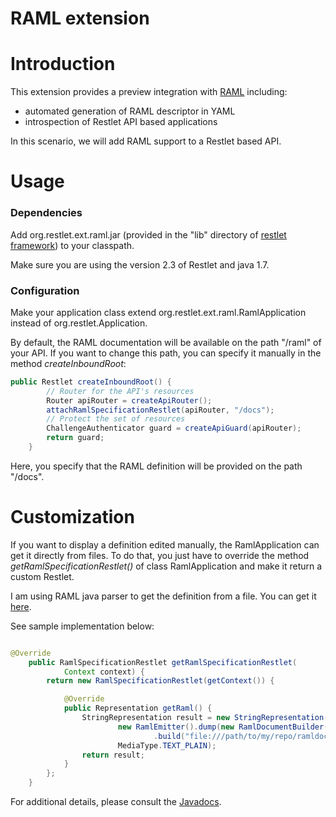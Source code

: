 RAML extension
=================

Introduction
============

This extension provides a preview integration with [RAML](http://raml.org/) including: 

- automated generation of RAML descriptor in YAML 
- introspection of Restlet API based applications 

In this scenario, we will add RAML support to a Restlet based API.

Usage
=====

### Dependencies

Add org.restlet.ext.raml.jar (provided in the "lib" directory of
[restlet framework](http://restlet.com/downloads/current#release=testing&edition=jse&distribution=zip 
"download restlet framework")) to your classpath.

Make sure you are using the version 2.3 of Restlet and java 1.7.

### Configuration

Make your application class extend org.restlet.ext.raml.RamlApplication instead of org.restlet.Application.

By default, the RAML documentation will be available on the path "/raml" of your API. If you want to change this path, you can specify it manually in the method _createInboundRoot_:

```java
public Restlet createInboundRoot() {
        // Router for the API's resources
        Router apiRouter = createApiRouter();
        attachRamlSpecificationRestlet(apiRouter, "/docs");
        // Protect the set of resources
        ChallengeAuthenticator guard = createApiGuard(apiRouter);
        return guard;
    }

```

Here, you specify that the RAML definition will be provided on the path "/docs".

Customization
=============

If you want to display a definition edited manually, the RamlApplication can get it directly from files. To do that, you just have to override the method _getRamlSpecificationRestlet()_ of class RamlApplication and make it return a custom Restlet.

I am using RAML java parser to get the definition from a file. You can get it [here](https://github.com/raml-org/raml-java-parser).

See sample implementation below:

```java

@Override
    public RamlSpecificationRestlet getRamlSpecificationRestlet(
            Context context) {
        return new RamlSpecificationRestlet(getContext()) {

            @Override
            public Representation getRaml() {
                StringRepresentation result = new StringRepresentation(
        				new RamlEmitter().dump(new RamlDocumentBuilder()
        						.build("file:///path/to/my/repo/ramldoc.raml")),
        			    MediaType.TEXT_PLAIN);
                return result;
            }
        };
    }

```

For additional details, please consult the
[Javadocs](javadocs://jse/ext/org/restlet/ext/raml/package-summary.html).
